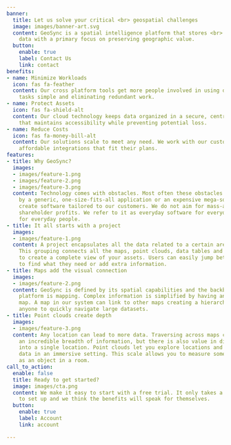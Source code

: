 ```yaml
---
banner:
  title: Let us solve your critical <br> geospatial challenges
  image: images/banner-art.svg
  content: GeoSync is a spatial intelligence platform that stores <br> and organizes
    data with a primary focus on preserving geographic value.
  button:
    enable: true
    label: Contact Us
    link: contact
benefits:
- name: Minimize Workloads
  icon: fas fa-feather
  content: Our cross platform tools get more people involved in using data by making
    tasks simple and eliminating redundant work.
- name: Protect Assets
  icon: fas fa-shield-alt
  content: Our cloud technology keeps data organized in a secure, central location
    that maintains accessibility while preventing potential loss.
- name: Reduce Costs
  icon: fas fa-money-bill-alt
  content: Our solutions scale to meet any need. We work with our customers to create
    affordable integrations that fit their plans.
features:
- title: Why GeoSync?
  images:
  - images/feature-1.png
  - images/feature-2.png
  - images/feature-3.png
  content: Technology comes with obstacles. Most often these obstacles are cleared
    by a generic, one-size-fits-all application or an expensive mega-solution. We
    create software tailored to our customers. We do not aim for mass-adoption or
    shareholder profits. We refer to it as everyday software for everyday work made
    for everyday people.
- title: It all starts with a project
  images:
  - images/feature-1.png
  content: A project encapsulates all the data related to a certain area or category.
    This grouping connects all the maps, point clouds, data tables and media together
    to create a complete view of your assets. Users can easily jump between sections
    to find what they need or add extra information.
- title: Maps add the visual connection
  images:
  - images/feature-2.png
  content: GeoSync is defined by its spatial capabilities and the backbone of our
    platform is mapping. Complex information is simplified by having an approachable
    map. A map in our system can link to other maps creating a hierarchy that allows
    anyone to quickly navigate large datasets.
- title: Point clouds create depth
  images:
  - images/feature-3.png
  content: Any location can lead to more data. Traversing across maps can lead to
    an incredible breadth of information, but there is also value in digging deeper
    into a single location. Point clouds let you explore locations and find related
    data in an immersive setting. This scale allows you to measure something as small
    as an object in a room.
call_to_action:
  enable: false
  title: Ready to get started?
  image: images/cta.png
  content: We make it easy to start with a free trial. It only takes a few minutes
    to set up and we think the benefits will speak for themselves.
  button:
    enable: true
    label: Account
    link: account

---
```

